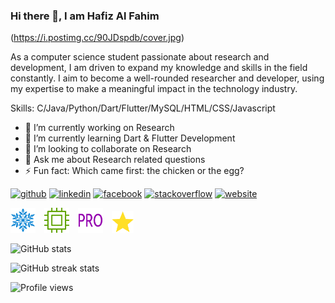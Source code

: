 ### Hi there 👋, I am Hafiz Al Fahim
(https://i.postimg.cc/90JDspdb/cover.jpg)

As a computer science student passionate about research and development, I am driven to expand my knowledge and skills in the field constantly. I aim to become a well-rounded researcher and developer, using my expertise to make a meaningful impact in the technology industry. 

Skills: C/Java/Python/Dart/Flutter/MySQL/HTML/CSS/Javascript

- 🔭 I’m currently working on Research 
- 🌱 I’m currently learning Dart & Flutter Development 
- 👯 I’m looking to collaborate on Research 
- 💬 Ask me about Research related questions 
- ⚡ Fun fact: Which came first: the chicken or the egg? 


[<img src='https://cdn.jsdelivr.net/npm/simple-icons@3.0.1/icons/github.svg' alt='github' height='40'>](https://github.com/HafizAl-Fahim)  [<img src='https://cdn.jsdelivr.net/npm/simple-icons@3.0.1/icons/linkedin.svg' alt='linkedin' height='40'>](https://www.linkedin.com/in/https://www.linkedin.com/in/hafiz-al-fahim-832096229/)  [<img src='https://cdn.jsdelivr.net/npm/simple-icons@3.0.1/icons/facebook.svg' alt='facebook' height='40'>](https://www.facebook.com/https://www.facebook.com/crysisengage.hyper)  [<img src='https://cdn.jsdelivr.net/npm/simple-icons@3.0.1/icons/stackoverflow.svg' alt='stackoverflow' height='40'>](https://stackoverflow.com/users/https://stackoverflow.com/users/18589892/hafizalfahim)  [<img src='https://cdn.jsdelivr.net/npm/simple-icons@3.0.1/icons/icloud.svg' alt='website' height='40'>](https://sites.google.com/view/hafizalfahim)  

<a href='https://archiveprogram.github.com/'><img src='https://raw.githubusercontent.com/acervenky/animated-github-badges/master/assets/acbadge.gif' width='40' height='40'></a> <a href='https://docs.github.com/en/developers'><img src='https://raw.githubusercontent.com/acervenky/animated-github-badges/master/assets/devbadge.gif' width='40' height='40'></a> <a href='https://github.com/pricing'><img src='https://raw.githubusercontent.com/acervenky/animated-github-badges/master/assets/pro.gif' width='40' height='40'></a> <a href='https://stars.github.com/'><img src='https://raw.githubusercontent.com/acervenky/animated-github-badges/master/assets/starbadge.gif' width='35' height='35'></a> 

![GitHub stats](https://github-readme-stats.vercel.app/api?username=HafizAl-Fahim&show_icons=true)  

![GitHub streak stats](https://streak-stats.demolab.com/?user=HafizAl-Fahim)  

![Profile views](https://gpvc.arturio.dev/HafizAl-Fahim)  
